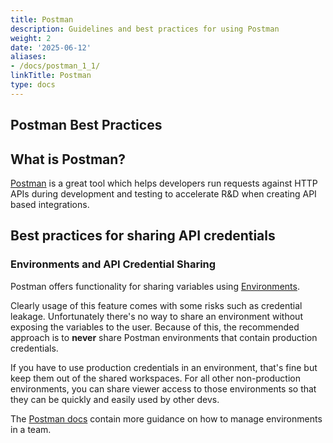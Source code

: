 ```yaml
---
title: Postman
description: Guidelines and best practices for using Postman
weight: 2
date: '2025-06-12'
aliases:
- /docs/postman_1_1/
linkTitle: Postman
type: docs
---
```


<link rel="stylesheet" type="text/css" href="/stylesheets/biztech.css" />

## Postman Best Practices

## What is Postman?

[Postman](https://postman.com) is a great tool which helps developers run requests against HTTP APIs during development and testing to accelerate R&D when creating API based integrations.

## Best practices for sharing API credentials

### Environments and API Credential Sharing

Postman offers functionality for sharing variables using [Environments](https://learning.postman.com/docs/sending-requests/managing-environments/).

Clearly usage of this feature comes with some risks such as credential leakage. Unfortunately there's no way to share an environment without exposing the variables to the user. Because of this, the recommended approach is to **never** share Postman environments that contain production credentials.

If you have to use production credentials in an environment, that's fine but keep them out of the shared workspaces. For all other non-production environments, you can share viewer access to those environments so that they can be quickly and easily used by other devs.

The [Postman docs](https://learning.postman.com/docs/sending-requests/managing-environments/#working-with-environments-as-a-team) contain more guidance on how to manage environments in a team.
